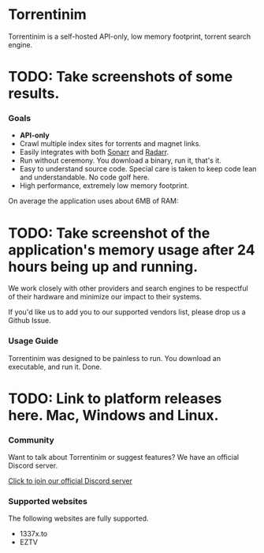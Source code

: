 # Torrentinim

Torrentinim is a self-hosted API-only, low memory footprint, torrent search engine.

# TODO: Take screenshots of some results.

### Goals

- **API-only**
- Crawl multiple index sites for torrents and magnet links.
- Easily integrates with both [Sonarr](https://github.com/Sonarr/Sonarr) and [Radarr](https://github.com/Radarr/Radarr).
- Run without ceremony. You download a binary, run it, that's it.
- Easy to understand source code. Special care is taken to keep code lean and understandable. No code golf here.
- High performance, extremely low memory footprint.

On average the application uses about 6MB of RAM:

# TODO: Take screenshot of the application's memory usage after 24 hours being up and running.

We work closely with other providers and search engines to be respectful of their hardware and minimize our impact to their systems.

If you'd like us to add you to our supported vendors list, please drop us a Github Issue.

### Usage Guide

Torrentinim was designed to be painless to run. You download an executable, and run it. Done.

# TODO: Link to platform releases here. Mac, Windows and Linux.

### Community

Want to talk about Torrentinim or suggest features? We have an official Discord server.

[Click to join our official Discord server](https://discord.gg/CFtGUaW)

### Supported websites

The following websites are fully supported.

- 1337x.to
- EZTV